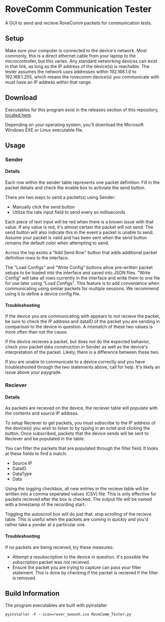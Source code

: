 # RoveComm Communication Tester
A GUI to send and recieve RoveComm packets for communication tests.

## Setup
Make sure your computer is connected to the device's network. Most commonly, this is a direct ethernet cable from your laptop to the microcontroller, but this varies. Any standard networking devices can exist in that link, as long as the IP address of the device(s) is reachable. The tester assumes the network uses addresses within 192.168.1.0 to 192.168.1.255, which means the rovecomm device(s) you communicate with must have an IP address within that range.

## Download

Executables for this program exist in the releases section of this repository, [located here](https://github.com/MissouriMRDT/RoveComm_Tester_Software/releases).

Depending on your operating system, you'll download the Microsoft Windows EXE or Linux executable file.

## Usage

### Sender

#### Details

Each row within the sender table represents one packet definition. Fill in the packet details and check the enable box to activiate the send button.

There are two ways to send a packet(s) using Sender:
- Manually click the send button
- Utilize the rate input field to send every so milliseconds

Each piece of text input will be red when there is a known issue with that value. If any value is red, it's almost certain the packet will not send. The send button will also indicate this in the event a packet is unable to send. Assume your packet is valid and has been sent when the send button remains the default color when attempting to send. 

Across the top exists a "Add Send Row" button that adds additional packet definition rows to the interface.

The "Load Configs" and "Write Config" buttons allow pre-written packet setups to be loaded into the interface and saved into JSON files. "Write Config" will take all rows currently in the interface and write them to one file for use later using "Load Configs". This feature is to add convenience when communicating using similar packets for multiple sessions. We recommend using it to define a device config file. 

#### Troubleshooting

If the device you are communicating with appears to not recieve the packet, be sure to check the IP address and dataID of the packet you are sending in comparison to the device in question. A mismatch of these two values is more often than not the cause.

If the device recieves a packet, but does not do the expected behavior, check your packet data construction in Sender as well as the device's interpretation of the packet. Likely, there is a difference between these two.

If you are unable to communicate to a device correctly and you have troubleshooted through the two statements above, call for help. It's likely an issue above your paygrade.

### Reciever

#### Details

As packets are recieved on the device, the reciever table will populate with the contents and source IP address.

To setup Reciever to get packets, you must subscribe to the IP address of the device(s) you wish to listen to by typing in an octet and clicking the button. Once subscribed, packets that the device sends will be sent to Reciever and be populated in the table.

You can filter the packets that are populated through the filter field. 
It looks at these fields to find a match:
- Source IP
- DataID
- DataType
- Data

Using the logging checkbox, all new entries in the recieve table will be written into a comma seperated values (CSV) file. This is only effective for packets recieved after the box is checked. The output file will be named with a timestamp of the recording start.

Toggling the autoscroll box will do just that: stop scrolling of the recieve table. This is useful when the packets are coming in quickly and you'd rather take a yonder at a particular one.

#### Troubleshooting

If no packets are being recieved, try these measures:
- Attempt a resubscription to the device in question. It's possible the subscription packet was not recieved.
- Ensure the packet you are trying to capture can pass your filter statement. This is done by checking if the packet is recieved if the filter is removed.

## Build Information

The program executables are built with pyinstaller

```
pyinstaller -F --icon=rover_swoosh.ico RoveComm_Tester.py
```

